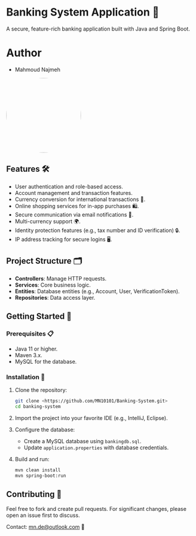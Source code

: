 
# Banking System Application 🏦

A secure, feature-rich banking application built with Java and Spring Boot.

# Author
-  Mahmoud Najmeh


<img src="https://avatars.githubusercontent.com/u/78208459?u=c3f9c7d6b49fc9726c5ea8bce260656bcb9654b3&v=4" width="200px" style="border-radius: 50%;"> 

## Features 🛠️
- User authentication and role-based access.
- Account management and transaction features.
- Currency conversion for international transactions 💱.
- Online shopping services for in-app purchases 🛍️.
- Secure communication via email notifications 📧.
- Multi-currency support 🌍.
- Identity protection features (e.g., tax number and ID verification) 🔒.
- IP address tracking for secure logins 🖥️.

## Project Structure 🗂️
- **Controllers**: Manage HTTP requests.
- **Services**: Core business logic.
- **Entities**: Database entities (e.g., Account, User, VerificationToken).
- **Repositories**: Data access layer.

## Getting Started 🚀
### Prerequisites 📋
- Java 11 or higher.
- Maven 3.x.
- MySQL for the database.

### Installation 🔧
1. Clone the repository:
   ```bash
   git clone <https://github.com/MN10101/Banking-System.git>
   cd banking-system
   ```
2. Import the project into your favorite IDE (e.g., IntelliJ, Eclipse).
3. Configure the database:
   - Create a MySQL database using `bankingdb.sql`.
   - Update `application.properties` with database credentials.

4. Build and run:
   ```bash
   mvn clean install
   mvn spring-boot:run
   ```


## Contributing 🤝
Feel free to fork and create pull requests. For significant changes, please open an issue first to discuss.

Contact: mn.de@outlook.com 📧
